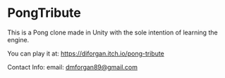 ﻿# PongTribute

This is a Pong clone made in Unity with the sole intention of learning the engine.

You can play it at: https://diforgan.itch.io/pong-tribute

Contact Info:
email: dmforgan89@gmail.com
